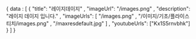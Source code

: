 {
  data : [
    {
      "title": "레이지데이지"
      , "imageUrl": "/images.png"
      , "description": "레이지 데이지 입니다."
      , "imageUrls": [
                      "/images.png"
                      , "/이미지/기초/플라이스티치/images.png"
                      , "/maxresdefault.jpg"
                     ]
      , "youtubeUrls": ["Kx1S5rnvbhk"]
    }
  ]
}
